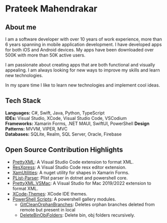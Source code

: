 # Prateek Mahendrakar

## About me

I am a software developer with over 10 years of work experience, more than 6 years spanning in mobile application development. I have developed apps for both iOS and Android devices. My apps have been downloaded over 500K with more than 50K active users.

I am passionate about creating apps that are both functional and visually appealing. I am always looking for new ways to improve my skills and learn new technologies.

In my spare time I like to learn new technologies and implement cool ideas.

## Tech Stack
**Languages:** C#, Swift, Java, Python, TypeScript  
**IDEs:** Visual Studio, XCode, Visual Studio Code, VSCodium  
**Frameworks:** Xamarin Forms, .NET MAUI, SwiftUI, PowerShell
**Design Patterns:** MVVM, VIPER, MVC  
**Databases:** SQLite, Realm, SQL Server, Oracle, Firebase


## Open Source Contribution Highlights

- [PrettyXML](https://github.com/pmahend1/PrettyXML): A Visual Studio Code extension to format XML.
- [ResXpress](https://github.com/pmahend1/resxpress): A Visual Studio Code resx editor extension.
- [XamUtilities](https://github.com/pmahend1/XamUtilities): A nuget utility for shapes in Xamarin Forms.
- [PList-Parser](https://github.com/pmahend1/PList-Parser): Plist parser in dotnet and powershell core.
- [PrettyXML.VSMac](https://github.com/pmahend1/PrettyXML.VSMac): A Visual Studio for Mac 2019/2022 extension to format XML.
- [XCode-Themes](https://github.com/pmahend1/XCode-Themes): XCode IDE themes.
- [PowerShell Scripts](https://github.com/pmahend1/PowershellScripts): A powershell gallery modules.
    - [GitCleanOrphanBranches](https://www.powershellgallery.com/packages/GitCleanOrphanBranches/): Deletes orphan branches deleted from remote but present in local
    - [DeleteBinObjFolders](https://www.powershellgallery.com/packages/DeleteBinObjFolders/): Delete bin, obj folders recursively.
